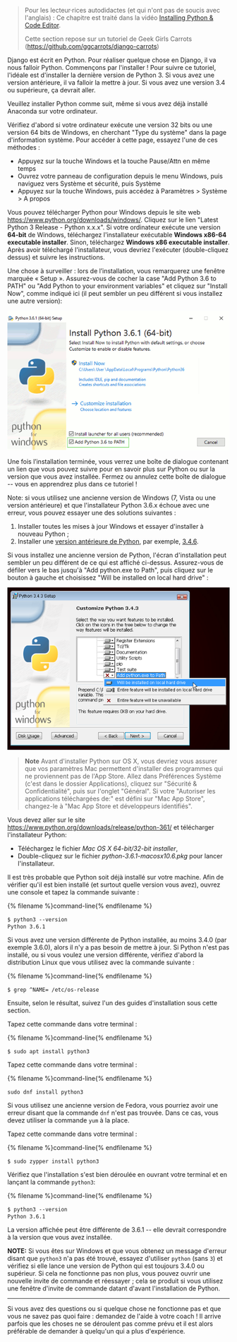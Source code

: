 > Pour les lecteur·rices autodidactes (et qui n'ont pas de soucis avec l'anglais) : Ce chapitre est traité dans la vidéo [Installing Python & Code Editor](https://www.youtube.com/watch?v=pVTaqzKZCdA).
> 
> Cette section repose sur un tutoriel de Geek Girls Carrots (https://github.com/ggcarrots/django-carrots)

Django est écrit en Python. Pour réaliser quelque chose en Django, il va nous falloir Python. Commençons par l'installer ! Pour suivre ce tutoriel, l'idéale est d'installer la dernière version de Python 3. Si vous avez une version antérieure, il va falloir la mettre à jour. Si vous avez une version 3.4 ou supérieure, ça devrait aller.

Veuillez installer Python comme suit, même si vous avez déjà installé Anaconda sur votre ordinateur.

<!--sec data-title="Install Python: Windows" data-id="python_windows" data-collapse=true ces-->

Vérifiez d'abord si votre ordinateur exécute une version 32 bits ou une version 64 bits de Windows, en cherchant "Type du système" dans la page d'information système. Pour accéder à cette page, essayez l'une de ces méthodes :

* Appuyez sur la touche Windows et la touche Pause/Attn en même temps
* Ouvrez votre panneau de configuration depuis le menu Windows, puis naviguez vers Système et sécurité, puis Système
* Appuyez sur la touche Windows, puis accédez à Paramètres > Système > A propos

Vous pouvez télécharger Python pour Windows depuis le site web https://www.python.org/downloads/windows/. Cliquez sur le lien "Latest Python 3 Release - Python x.x.x". Si votre ordinateur exécute une version **64-bit** de Windows, téléchargez l'installateur exécutable **Windows x86-64 executable installer**. Sinon, téléchargez **Windows x86 executable installer**. Après avoir téléchargé l'installateur, vous devriez l'exécuter (double-cliquez dessus) et suivre les instructions.

Une chose à surveiller : lors de l’installation, vous remarquerez une fenêtre marquée « Setup ». Assurez-vous de cocher la case "Add Python 3.6 to PATH" ou "Add Python to your environment variables" et cliquez sur "Install Now", comme indiqué ici (il peut sembler un peu différent si vous installez une autre version):

![N'oubliez pas d'ajouter Python à votre chemin (path)](../python_installation/images/python-installation-options.png)

Une fois l’installation terminée, vous verrez une boîte de dialogue contenant un lien que vous pouvez suivre pour en savoir plus sur Python ou sur la version que vous avez installée. Fermez ou annulez cette boîte de dialogue -- vous en apprendrez plus dans ce tutoriel !

Note: si vous utilisez une ancienne version de Windows (7, Vista ou une version antérieure) et que l'installateur Python 3.6.x échoue avec une erreur, vous pouvez essayer une des solutions suivantes :

1. Installer toutes les mises à jour Windows et essayer d'installer à nouveau Python ;
2. Installer une [version antérieure de Python](https://www.python.org/downloads/windows/), par exemple, [3.4.6](https://www.python.org/downloads/release/python-346/).

Si vous installez une ancienne version de Python, l'écran d'installation peut sembler un peu différent de ce qui est affiché ci-dessus. Assurez-vous de défiler vers le bas jusqu'à "Add python.exe to Path", puis cliquez sur le bouton à gauche et choisissez "Will be installed on local hard drive" :

![Ajouter Python au chemin, anciennes versions](../python_installation/images/add_python_to_windows_path.png)

<!--endsec-->

<!--sec data-title="Install Python: OS X" data-id="python_OSX"
data-collapse=true ces-->

> **Note** Avant d'installer Python sur OS X, vous devriez vous assurer que vos paramètres Mac permettent d'installer des programmes qui ne proviennent pas de l'App Store. Allez dans Préférences Système (c'est dans le dossier Applications), cliquez sur "Sécurité & Confidentialité", puis sur l'onglet "Général". Si votre "Autoriser les applications téléchargées de:" est défini sur "Mac App Store", changez-le à "Mac App Store et développeurs identifiés".

Vous devez aller sur le site https://www.python.org/downloads/release/python-361/ et télécharger l'installateur Python:

* Téléchargez le fichier *Mac OS X 64-bit/32-bit installer*,
* Double-cliquez sur le fichier *python-3.6.1-macosx10.6.pkg* pour lancer l'installateur.

<!--endsec-->

<!--sec data-title="Install Python: Linux" data-id="python_linux"
data-collapse=true ces-->

Il est très probable que Python soit déjà installé sur votre machine. Afin de vérifier qu'il est bien installé (et surtout quelle version vous avez), ouvrez une console et tapez la commande suivante :

{% filename %}command-line{% endfilename %}

    $ python3 --version
    Python 3.6.1
    

Si vous avez une version différente de Python installée, au moins 3.4.0 (par exemple 3.6.0), alors il n'y a pas besoin de mettre à jour. Si Python n'est pas installé, ou si vous voulez une version différente, vérifiez d'abord la distribution Linux que vous utilisez avec la commande suivante :

{% filename %}command-line{% endfilename %}

    $ grep ^NAME= /etc/os-release
    

Ensuite, selon le résultat, suivez l'un des guides d'installation sous cette section.

<!--endsec-->

<!--sec data-title="Install Python: Debian or Ubuntu" data-id="python_debian" data-collapse=true ces-->

Tapez cette commande dans votre terminal :

{% filename %}command-line{% endfilename %}

    $ sudo apt install python3
    

<!--endsec-->

<!--sec data-title="Install Python: Fedora" data-id="python_fedora"
data-collapse=true ces-->

Tapez cette commande dans votre terminal :

{% filename %}command-line{% endfilename %}

    sudo dnf install python3
    

Si vous utilisez une ancienne version de Fedora, vous pourriez avoir une erreur disant que la commande `dnf` n'est pas trouvée. Dans ce cas, vous devez utiliser la commande `yum` à la place.

<!--endsec-->

<!--sec data-title="Install Python: openSUSE" data-id="python_openSUSE"
data-collapse=true ces-->

Tapez cette commande dans votre terminal :

{% filename %}command-line{% endfilename %}

    $ sudo zypper install python3
    

<!--endsec-->

Vérifiez que l'installation s'est bien déroulée en ouvrant votre terminal et en lançant la commande `python3`:

{% filename %}command-line{% endfilename %}

    $ python3 --version
    Python 3.6.1
    

La version affichée peut être différente de 3.6.1 -- elle devrait correspondre à la version que vous avez installée.

**NOTE:** Si vous êtes sur Windows et que vous obtenez un message d'erreur disant que `python3` n'a pas été trouvé, essayez d'utiliser `python` (sans `3`) et vérifiez si elle lance une version de Python qui est toujours 3.4.0 ou supérieur. Si cela ne fonctionne pas non plus, vous pouvez ouvrir une nouvelle invite de commande et réessayer ; cela se produit si vous utilisez une fenêtre d'invite de commande datant d'avant l'installation de Python.

* * *

Si vous avez des questions ou si quelque chose ne fonctionne pas et que vous ne savez pas quoi faire : demandez de l'aide à votre coach ! Il arrive parfois que les choses ne se déroulent pas comme prévu et il est alors préférable de demander à quelqu'un qui a plus d'expérience.